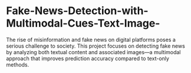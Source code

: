 # Fake-News-Detection-with-Multimodal-Cues-Text-Image-
The rise of misinformation and fake news on digital platforms poses a serious challenge to society. This project focuses on detecting fake news by analyzing both textual content and associated images—a multimodal approach that improves prediction accuracy compared to text-only methods.
